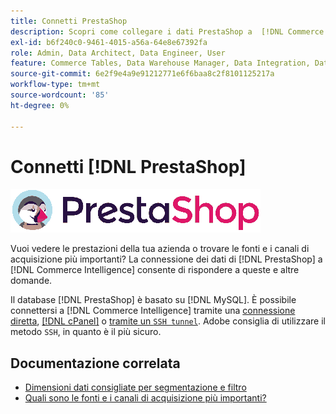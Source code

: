```yaml
---
title: Connetti PrestaShop
description: Scopri come collegare i dati PrestaShop a  [!DNL Commerce Intelligence].
exl-id: b6f240c0-9461-4015-a56a-64e8e67392fa
role: Admin, Data Architect, Data Engineer, User
feature: Commerce Tables, Data Warehouse Manager, Data Integration, Data Import/Export
source-git-commit: 6e2f9e4a9e91212771e6f6baa8c2f8101125217a
workflow-type: tm+mt
source-wordcount: '85'
ht-degree: 0%

---
```


# Connetti [!DNL PrestaShop]

![](../../../assets/Prestashop-logo.png)

Vuoi vedere le prestazioni della tua azienda o trovare le fonti e i canali di acquisizione più importanti? La connessione dei dati di [!DNL PrestaShop] a [!DNL Commerce Intelligence] consente di rispondere a queste e altre domande.

Il database [!DNL PrestaShop] è basato su [!DNL MySQL]. È possibile connettersi a [!DNL Commerce Intelligence] tramite una [connessione diretta](../integrations/mysql-via-a-direct-connection.md), [[!DNL cPanel]](../integrations/mysql-via-cpanel.md) o [ tramite un `SSH tunnel`](../integrations/mysql-via-ssh-tunnel.md). Adobe consiglia di utilizzare il metodo `SSH`, in quanto è il più sicuro.

## Documentazione correlata

* [Dimensioni dati consigliate per segmentazione e filtro](../../../best-practices/segment-filter.md)
* [Quali sono le fonti e i canali di acquisizione più importanti?](../../analysis/most-value-source-channel.md)
